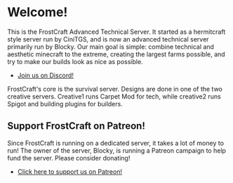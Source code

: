 # Welcome!

This is the FrostCraft Advanced Technical Server. 
It started as a hermitcraft style server run by CiniTGS, 
and is now an advanced technical server primarily run by 
Blocky. Our main goal is simple: combine technical and aesthetic 
minecraft to the extreme, creating the largest farms possible, and 
try to make our builds look as nice as possible.

- <a href="{{ discord }}">Join us on Discord!</a>

FrostCraft's core is the survival server. Designs are done in one of the two
creative servers. Creative1 runs Carpet Mod for tech, while creative2 runs
Spigot and building plugins for builders.

## Support FrostCraft on Patreon!

Since FrostCraft is running on a dedicated server, it takes a lot of money
to run! The owner of the server, Blocky, is running a Patreon campaign to
help fund the server. Please consider donating!

- <a href="{{ patreon }}">Click here to support us on Patreon!</a>

